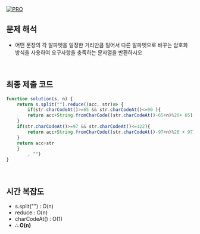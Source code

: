 [![PRO]][Link]

## 문제 해석

- 어떤 문장의 각 알파벳을 일정한 거리만큼 밀어서 다른 알파벳으로 바꾸는 암호화 방식을 사용하여 요구사항을 충족하는 문자열을 반환하시오

<br>

## 최종 제출 코드
```js
function solution(s, n) {
    return s.split("").reduce((acc, str)=> {
        if(str.charCodeAt()>=65 && str.charCodeAt()<=90 ){
        return acc+String.fromCharCode((str.charCodeAt()-65+n)%26+ 65)
    }
    if(str.charCodeAt()>=97 && str.charCodeAt()<=122){
        return acc+String.fromCharCode((str.charCodeAt()-97+n)%26 + 97)
    }
    return acc+str 
    }
        , "")
}
```

<br>

## 시간 복잡도

- s.split("") : O(n)
- reduce : O(n)
- charCodeAt() : O(1)
-   **∴ O(n)**

<br>


<!---------------------------------------------------------------------------->

[PRO]: https://github.com/GoSSaChin/algorithm-js/assets/107768516/67c43b52-bc3f-4571-a249-5519021afbb0
[Link]: https://school.programmers.co.kr/learn/courses/30/lessons/12926
